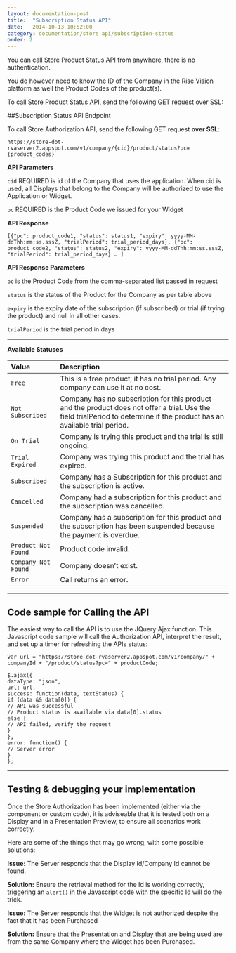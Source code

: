 ```yaml
---
layout: documentation-post
title:  "Subscription Status API"
date:   2014-10-13 10:52:00
category: documentation/store-api/subscription-status
order: 2
---
```


You can call Store Product Status API from anywhere, there is no authentication.

You do however need to know the ID of the Company in the Rise Vision platform  as well the Product Codes of the product(s).

To call Store Product Status API, send the following GET request over SSL: 

##Subscription Status API Endpoint

To call Store Authorization API, send the following GET request **over SSL**:

`https://store-dot-rvaserver2.appspot.com/v1/company/{cid}/product/status?pc={product_codes}`

**API Parameters**
 
`cid` REQUIRED is id of the Company that uses the application. When cid is used, all Displays that belong to the Company will be authorized to use the Application or Widget.

`pc` REQUIRED is the Product Code we issued for your Widget

**API Response**

`
[{"pc": product_code1, "status": status1, "expiry": yyyy-MM-ddThh:mm:ss.sssZ, "trialPeriod": trial_period_days}, {"pc": product_code2, "status": status2, "expiry": yyyy-MM-ddThh:mm:ss.sssZ, "trialPeriod": trial_period_days} … ]
`

**API Response Parameters**

`pc` is the Product Code from the comma-separated list passed in request

`status` is the status of the Product for the Company as per table above

`expiry` is the expiry date of the subscription (if subscribed) or trial (if trying the product) and null in all other cases.

`trialPeriod` is the trial period in days

_ _ _

**Available Statuses**

| Value       | Description |
|:------------|:------------|
| `Free` | This is a free product, it has no trial period. Any company can use it at no cost. |
| `Not Subscribed` | Company has no subscription for this product and the product does not offer a trial. Use the field trialPeriod to determine if the product has an available trial period. |
| `On Trial` | Company is trying this product and the trial is still ongoing. |
| `Trial Expired` | Company was trying this product and the trial has expired. |
| `Subscribed` | Company has a Subscription for this product and the subscription is active. |
| `Cancelled` | Company had a subscription for this product and the subscription was cancelled. |
| `Suspended` | Company has a subscription for this product and the subscription has been suspended because the payment is overdue. |
| `Product Not Found` | Product code invalid. |
| `Company Not Found` | Company doesn’t exist. |
| `Error` | Call returns an error. |
_ _ _


## Code sample for Calling the API

The easiest way to call the API is to use the JQuery Ajax function. This Javascript code sample will call the Authorization API, interpret the result, and set up a timer for refreshing the APIs status:

```
var url = "https://store-dot-rvaserver2.appspot.com/v1/company/" + companyId + "/product/status?pc=" + productCode;

$.ajax({
dataType: "json",
url: url,
success: function(data, textStatus) {
if (data && data[0]) {
// API was successful
// Product status is available via data[0].status
else {
// API failed, verify the request
}
},
error: function() {
// Server error
}
};
```

_ _ _


## Testing & debugging your implementation

Once the Store Authorization has been implemented (either via the component or custom code), it is adviseable that it is tested both on a Display and in a Presentation Preview, to ensure all scenarios work correctly.

Here are some of the things that may go wrong, with some possible solutions:

**Issue:** The Server responds that the Display Id/Company Id cannot be found.

**Solution:** Ensure the retrieval method for the Id is working correctly, triggering an `alert()` in the Javascript code with the specific Id will do the trick.


**Issue:** The Server responds that the Widget is not authorized despite the fact that it has been Purchased

**Solution:** Ensure that the Presentation and Display that are being used are from the same Company where the Widget has been Purchased.
